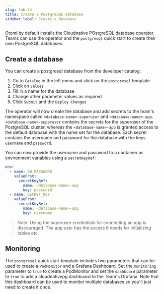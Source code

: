```yaml
---
slug: lab-24
title: Create a PostgreSQL database
sidebar_label: Create a database
---
```


Otomi by default installs the Cloudnative POstgreSQL database operator. Teams can use the operator and the `postgresql` quick start to create their own PostgreSQL databases.

## Create a database

You can create a postgresql database from the developer catalog:

1. Go to `Catalog` in the left menu and click on the `postgresql` template
2. Click on `Values`
3. Fill in a name for the database
4. Change other parameter values as required
5. Click `Submit` and the `Deploy Changes`

The operator will now create the database and add secrets to the team's namespace called `<database-name>-superuser` and `<database-name>-app`. `<database-name>-superuser` contains the secrets for the superuser of the PostgreSQL cluster, whereas the `<database-name>-app` is granted access to the default database with the name set for the database. Each secret contains the username and password for the database with the keys `username` and `password`.

You can now provide the username and password to a container as environment variables using a `secretKeyRef`:

```yaml
env:
  - name: DB_PASSWORD
    valueFrom:
      secretKeyRef:
        name: <database-name>-app
        key: password
  - name: SECRET_KEY
    valueFrom:
      secretKeyRef:
        name: <database-name>-app
        key: username
```

> Note: Using the superuser credentials for connecting an app is discouraged. The app user has the access it needs for initializing tables etc.

## Monitoring

The `postgresql` quick start template includes two parameters that can be used to create a `PodMonitor` and a Grafana Dashboard. Set the `monitoring` parameter to `true` to create a PodMonitor and set the `dashboard` parameter to `true` to add a cloudnativepg dashboard to the Team's Grafana. Note that this dashboard can be used to monitor multiple databases so you'll just need to create it once.
